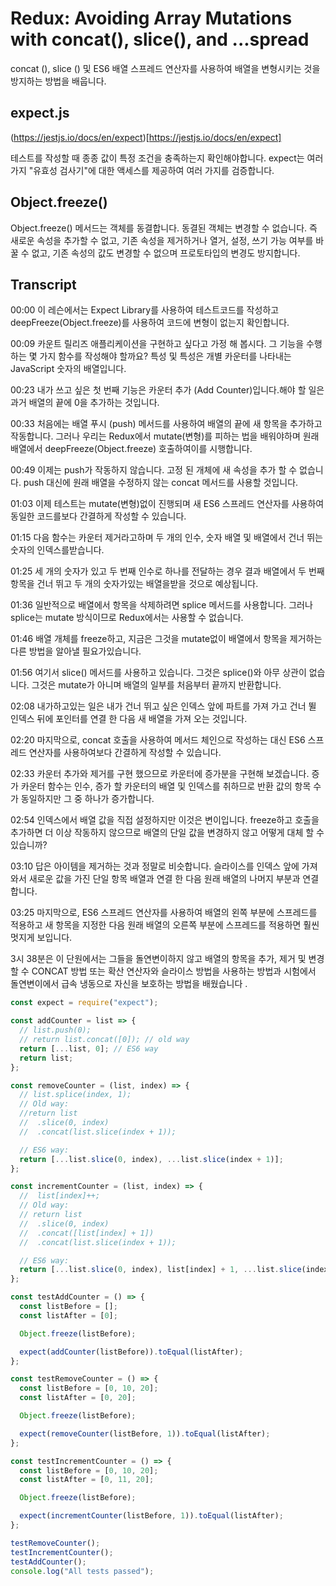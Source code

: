 # Redux: Avoiding Array Mutations with concat(), slice(), and ...spread

concat (), slice () 및 ES6 배열 스프레드 연산자를 사용하여 배열을 변형시키는 것을 방지하는 방법을 배웁니다.

## expect.js

(https://jestjs.io/docs/en/expect)[https://jestjs.io/docs/en/expect]

테스트를 작성할 때 종종 값이 특정 조건을 충족하는지 확인해야합니다. expect는 여러 가지 "유효성 검사기"에 대한 액세스를 제공하여 여러 가지를 검증합니다.

## Object.freeze()

Object.freeze() 메서드는 객체를 동결합니다. 동결된 객체는 변경할 수 없습니다. 즉 새로운 속성을 추가할 수 없고, 기존 속성을 제거하거나 열거, 설정, 쓰기 가능 여부를 바꿀 수 없고, 기존 속성의 값도 변경할 수 없으며 프로토타입의 변경도 방지합니다.

## Transcript

00:00 이 레슨에서는 Expect Library를 사용하여 테스트코드를 작성하고 deepFreeze(Object.freeze)를 사용하여 코드에 변형이 없는지 확인합니다.

00:09 카운트 릴리즈 애플리케이션을 구현하고 싶다고 가정 해 봅시다. 그 기능을 수행하는 몇 가지 함수를 작성해야 할까요? 특성 및 특성은 개별 카운터를 나타내는 JavaScript 숫자의 배열입니다.

00:23 내가 쓰고 싶은 첫 번째 기능은 카운터 추가 (Add Counter)입니다.해야 할 일은 과거 배열의 끝에 0을 추가하는 것입니다.

00:33 처음에는 배열 푸시 (push) 메서드를 사용하여 배열의 끝에 새 항목을 추가하고 작동합니다. 그러나 우리는 Redux에서 mutate(변형)를 피하는 법을 배워야하며 원래 배열에서 deepFreeze(Object.freeze) 호출하여이를 시행합니다.

00:49 이제는 push가 작동하지 않습니다. 고정 된 개체에 새 속성을 추가 할 수 없습니다. push 대신에 원래 배열을 수정하지 않는 concat 메서드를 사용할 것입니다.

01:03 이제 테스트는 mutate(변형)없이 진행되며 새 ES6 스프레드 연산자를 사용하여 동일한 코드를보다 간결하게 작성할 수 있습니다.

01:15 다음 함수는 카운터 제거라고하며 두 개의 인수, 숫자 배열 및 배열에서 건너 뛰는 숫자의 인덱스를받습니다.

01:25 세 개의 숫자가 있고 두 번째 인수로 하나를 전달하는 경우 결과 배열에서 두 번째 항목을 건너 뛰고 두 개의 숫자가있는 배열을받을 것으로 예상됩니다.

01:36 일반적으로 배열에서 항목을 삭제하려면 splice 메서드를 사용합니다. 그러나 splice는 mutate 방식이므로 Redux에서는 사용할 수 없습니다.

01:46 배열 개체를 freeze하고, 지금은 그것을 mutate없이 배열에서 항목을 제거하는 다른 방법을 알아낼 필요가있습니다.

01:56 여기서 slice() 메서드를 사용하고 있습니다. 그것은 splice()와 아무 상관이 없습니다. 그것은 mutate가 아니며 배열의 일부를 처음부터 끝까지 반환합니다.

02:08 내가하고있는 일은 내가 건너 뛰고 싶은 인덱스 앞에 파트를 가져 가고 건너 뛸 인덱스 뒤에 포인터를 연결 한 다음 새 배열을 가져 오는 것입니다.

02:20 마지막으로, concat 호출을 사용하여 메서드 체인으로 작성하는 대신 ES6 스프레드 연산자를 사용하여보다 간결하게 작성할 수 있습니다.

02:33 카운터 추가와 제거를 구현 했으므로 카운터에 증가분을 구현해 보겠습니다. 증가 카운터 함수는 인수, 증가 할 카운터의 배열 및 인덱스를 취하므로 반환 값의 항목 수가 동일하지만 그 중 하나가 증가합니다.

02:54 인덱스에서 배열 값을 직접 설정하지만 이것은 변이입니다. freeze하고 호출을 추가하면 더 이상 작동하지 않으므로 배열의 단일 값을 변경하지 않고 어떻게 대체 할 수 있습니까?

03:10 답은 아이템을 제거하는 것과 정말로 비슷합니다. 슬라이스를 인덱스 앞에 가져 와서 새로운 값을 가진 단일 항목 배열과 연결 한 다음 원래 배열의 나머지 부분과 연결합니다.

03:25 마지막으로, ES6 스프레드 연산자를 사용하여 배열의 왼쪽 부분에 스프레드를 적용하고 새 항목을 지정한 다음 원래 배열의 오른쪽 부분에 스프레드를 적용하면 훨씬 멋지게 보입니다.

3시 38분은 이 단원에서는 그들을 돌연변이하지 않고 배열의 항목을 추가, 제거 및 변경할 수 CONCAT 방법 또는 확산 연산자와 슬라이스 방법을 사용하는 방법과 시험에서 돌연변이에서 급속 냉동으로 자신을 보호하는 방법을 배웠습니다 .

```js
const expect = require("expect");

const addCounter = list => {
  // list.push(0);
  // return list.concat([0]); // old way
  return [...list, 0]; // ES6 way
  return list;
};

const removeCounter = (list, index) => {
  // list.splice(index, 1);
  // Old way:
  //return list
  //  .slice(0, index)
  //  .concat(list.slice(index + 1));

  // ES6 way:
  return [...list.slice(0, index), ...list.slice(index + 1)];
};

const incrementCounter = (list, index) => {
  //  list[index]++;
  // Old way:
  // return list
  //  .slice(0, index)
  //  .concat([list[index] + 1])
  //  .concat(list.slice(index + 1));

  // ES6 way:
  return [...list.slice(0, index), list[index] + 1, ...list.slice(index + 1)];
};

const testAddCounter = () => {
  const listBefore = [];
  const listAfter = [0];

  Object.freeze(listBefore);

  expect(addCounter(listBefore)).toEqual(listAfter);
};

const testRemoveCounter = () => {
  const listBefore = [0, 10, 20];
  const listAfter = [0, 20];

  Object.freeze(listBefore);

  expect(removeCounter(listBefore, 1)).toEqual(listAfter);
};

const testIncrementCounter = () => {
  const listBefore = [0, 10, 20];
  const listAfter = [0, 11, 20];

  Object.freeze(listBefore);

  expect(incrementCounter(listBefore, 1)).toEqual(listAfter);
};

testRemoveCounter();
testIncrementCounter();
testAddCounter();
console.log("All tests passed");
```
